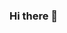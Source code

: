 ### Hi there 👋

<!--
**paolaozv/paolaozv** is a ✨ _special_ ✨ repository because its `README.md` (this file) appears on your GitHub profile.

Here are some ideas to get you started:

- 🔭 I’m currently working on my Blog
- 🌱 I’m currently learning Node
-->
